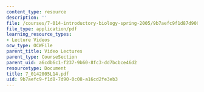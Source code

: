 ```yaml
---
content_type: resource
description: ''
file: /courses/7-014-introductory-biology-spring-2005/9b7aefc9f1d87d900c08a16cd2fe3eb3_7_0142005L14.pdf
file_type: application/pdf
learning_resource_types:
- Lecture Videos
ocw_type: OCWFile
parent_title: Video Lectures
parent_type: CourseSection
parent_uid: a6cdb6c1-f237-9b60-8fc3-dd7bcbce46d2
resourcetype: Document
title: 7_0142005L14.pdf
uid: 9b7aefc9-f1d8-7d90-0c08-a16cd2fe3eb3
---
```

